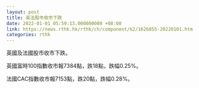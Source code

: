 ```yaml
---
layout: post
title: 英法股市收市下跌
date: 2022-01-01 05:59:13.000000000 +08:00
link: https://news.rthk.hk/rthk/ch/component/k2/1626855-20220101.htm
categories: rthk
---
```


英國及法國股市收市下跌。

英國富時100指數收市報7384點，跌18點，跌幅0.25%。

法國CAC指數收市報7153點，跌20點，跌幅0.28%。
